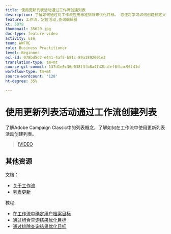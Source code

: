 ```yaml
---
title: 使用更新列表活动通过工作流创建列表
description: 了解如何通过对工作流应用标准排除来优化目标。 您还将学习如何创建预定义过滤器以及如何难以拍摄您的工作流。
feature: 工作流，定位活动,查询编辑器
kt: 5078
thumbnail: 35620.jpg
doc-type: feature video
activity: use
team: WWFRE
role: Business Practitioner
level: Beginner
exl-id: 078bd5d2-e441-4af5-b81c-89a1892601e3
translation-type: tm+mt
source-git-commit: 137d1e0c36d038f3fb8a4742bafef6fbac96f41d
workflow-type: tm+mt
source-wordcount: '128'
ht-degree: 35%

---
```


# 使用更新列表活动通过工作流创建列表

了解Adobe Campaign Classic中的列表概念，了解如何在工作流中使用更新列表活动创建列表。

>[!VIDEO](https://video.tv.adobe.com/v/35620?quality=12)

## 其他资源

文档：

* [关于工作流](https://docs.adobe.com/content/help/en/campaign-classic/using/automating-with-workflows/introduction/about-workflows.html)
* [列表更新](https://docs.adobe.com/content/help/en/campaign-classic/using/automating-with-workflows/targeting-activities/list-update.html)

教程:

* [在工作流中确定用户档案目标](/help/getting-started/targeting-profiles-in-a-workflow.md)
* [通过组合查询结果优化目标](/help/automating-with-workflows/refining-targets-by-combining-query-results.md)
* [通过排除查询结果优化目标](/help/automating-with-workflows/refining-targets-by-excluding-query-results.md)
